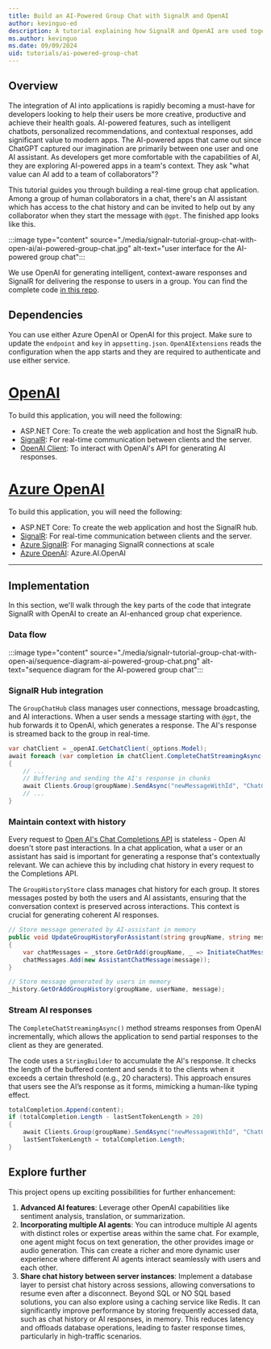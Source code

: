 ```yaml
---
title: Build an AI-Powered Group Chat with SignalR and OpenAI
author: kevinguo-ed
description: A tutorial explaining how SignalR and OpenAI are used together to build an AI-powered group chat
ms.author: kevinguo
ms.date: 09/09/2024
uid: tutorials/ai-powered-group-chat
---
```


## Overview

The integration of AI into applications is rapidly becoming a must-have for developers looking to help their users be more creative, productive and achieve their health goals. AI-powered features, such as intelligent chatbots, personalized recommendations, and contextual responses, add significant value to modern apps. The AI-powered apps that came out since ChatGPT captured our imagination are primarily between one user and one AI assistant. As developers get more comfortable with the capabilities of AI, they are exploring AI-powered apps in a team's context. They ask "what value can AI add to a team of collaborators"? 

This tutorial guides you through building a real-time group chat application. Among a group of human collaborators in a chat, there's an AI assistant which has access to the chat history and can be invited to help out by any collaborator when they start the message with `@gpt`. The finished app looks like this. 

:::image type="content" source="./media/signalr-tutorial-group-chat-with-open-ai/ai-powered-group-chat.jpg" alt-text="user interface for the AI-powered group chat":::

We use OpenAI for generating intelligent, context-aware responses and SignalR for delivering the response to users in a group. You can find the complete code [in this repo](https://github.com/aspnet/AzureSignalR-samples/tree/main/samples/AIStreaming).

## Dependencies
You can use either Azure OpenAI or OpenAI for this project. Make sure to update the `endpoint` and `key` in `appsetting.json`. `OpenAIExtensions` reads the configuration when the app starts and they are required to authenticate and use either service.

# [OpenAI](#tab/open-ai)
To build this application, you will need the following:
* ASP.NET Core: To create the web application and host the SignalR hub.
* [SignalR](https://www.nuget.org/packages/Microsoft.AspNetCore.SignalR.Client): For real-time communication between clients and the server.
* [OpenAI Client](https://www.nuget.org/packages/OpenAI/2.0.0-beta.10): To interact with OpenAI's API for generating AI responses.

# [Azure OpenAI](#tab/azure-open-ai)
To build this application, you will need the following:
* ASP.NET Core: To create the web application and host the SignalR hub.
* [SignalR](https://www.nuget.org/packages/Microsoft.AspNetCore.SignalR.Client): For real-time communication between clients and the server.
* [Azure SignalR](https://learn.microsoft.com/azure/azure-signalr/signalr-overview): For managing SignalR connections at scale
* [Azure OpenAI](https://www.nuget.org/packages/Azure.AI.OpenAI/2.0.0-beta.3): Azure.AI.OpenAI
---

## Implementation

In this section, we'll walk through the key parts of the code that integrate SignalR with OpenAI to create an AI-enhanced group chat experience.

### Data flow 

:::image type="content" source="./media/signalr-tutorial-group-chat-with-open-ai/sequence-diagram-ai-powered-group-chat.png" alt-text="sequence diagram for the AI-powered group chat":::

### SignalR Hub integration

The `GroupChatHub` class manages user connections, message broadcasting, and AI interactions. When a user sends a message starting with `@gpt`, the hub forwards it to OpenAI, which generates a response. The AI's response is streamed back to the group in real-time.
```csharp
var chatClient = _openAI.GetChatClient(_options.Model);
await foreach (var completion in chatClient.CompleteChatStreamingAsync(messagesInludeHistory))
{   
    // ...
    // Buffering and sending the AI's response in chunks
    await Clients.Group(groupName).SendAsync("newMessageWithId", "ChatGPT", id, totalCompletion.ToString());
    // ...
}
```

### Maintain context with history

Every request to [Open AI's Chat Completions API](https://platform.openai.com/docs/guides/chat-completions) is stateless - Open AI doesn't store past interactions. In a chat application, what a user or an assistant has said is important for generating a response that's contextually relevant. We can achieve this by including chat history in every request to the Completions API. 

The `GroupHistoryStore` class manages chat history for each group. It stores messages posted by both the users and AI assistants, ensuring that the conversation context is preserved across interactions. This context is crucial for generating coherent AI responses.

```csharp
// Store message generated by AI-assistant in memory
public void UpdateGroupHistoryForAssistant(string groupName, string message)
{
    var chatMessages = _store.GetOrAdd(groupName, _ => InitiateChatMessages());
    chatMessages.Add(new AssistantChatMessage(message));
}
```

```csharp
// Store message generated by users in memory
_history.GetOrAddGroupHistory(groupName, userName, message);
```

### Stream AI responses

The `CompleteChatStreamingAsync()` method streams responses from OpenAI incrementally, which allows the application to send partial responses to the client as they are generated. 

The code uses a `StringBuilder` to accumulate the AI's response. It checks the length of the buffered content and sends it to the clients when it exceeds a certain threshold (e.g., 20 characters). This approach ensures that users see the AI’s response as it forms, mimicking a human-like typing effect. 
```csharp
totalCompletion.Append(content);
if (totalCompletion.Length - lastSentTokenLength > 20)
{
    await Clients.Group(groupName).SendAsync("newMessageWithId", "ChatGPT", id, totalCompletion.ToString());
    lastSentTokenLength = totalCompletion.Length;
}
``` 

## Explore further

This project opens up exciting possibilities for further enhancement:
1. **Advanced AI features**: Leverage other OpenAI capabilities like sentiment analysis, translation, or summarization. 
2. **Incorporating multiple AI agents**: You can introduce multiple AI agents with distinct roles or expertise areas within the same chat. For example, one agent might focus on text generation, the other provides image or audio generation. This can create a richer and more dynamic user experience where different AI agents interact seamlessly with users and each other.
3. **Share chat history between server instances**: Implement a database layer to persist chat history across sessions, allowing conversations to resume even after a disconnect. Beyond SQL or NO SQL based solutions, you can also explore using a caching service like Redis. It can significantly improve performance by storing frequently accessed data, such as chat history or AI responses, in memory. This reduces latency and offloads database operations, leading to faster response times, particularly in high-traffic scenarios. 